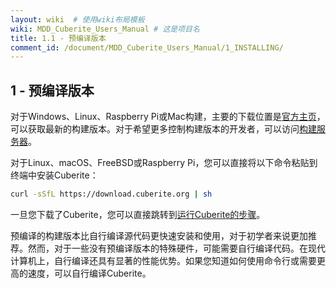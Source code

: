 ```yaml
---
layout: wiki  # 使用wiki布局模板
wiki: MDD_Cuberite_Users_Manual # 这是项目名
title: 1.1 - 预编译版本
comment_id: /document/MDD_Cuberite_Users_Manual/1_INSTALLING/
---
```

## 1 - 预编译版本

对于Windows、Linux、Raspberry Pi或Mac构建，主要的下载位置是[官方主页](https://cuberite.org/)，可以获取最新的构建版本。对于希望更多控制构建版本的开发者，可以访问[构建服务器](https://builds.cuberite.org/)。

对于Linux、macOS、FreeBSD或Raspberry Pi，您可以直接将以下命令粘贴到终端中安装Cuberite：

``` bash
curl -sSfL https://download.cuberite.org | sh
```

一旦您下载了Cuberite，您可以直接跳转到[运行Cuberite的步骤](/document/mdd_cuberite_users_manual/1_installing/1_3_running_cuberite)。

预编译的构建版本比自行编译源代码更快速安装和使用，对于初学者来说更加推荐。然而，对于一些没有预编译版本的特殊硬件，可能需要自行编译代码。在现代计算机上，自行编译还具有显著的性能优势。如果您知道如何使用命令行或需要更高的速度，可以自行编译Cuberite。

